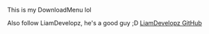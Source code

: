This is my DownloadMenu lol

Also follow LiamDevelopz, he's a good guy ;D
[LiamDevelopz GitHub](https://github.com/LiamDevelopz) 
